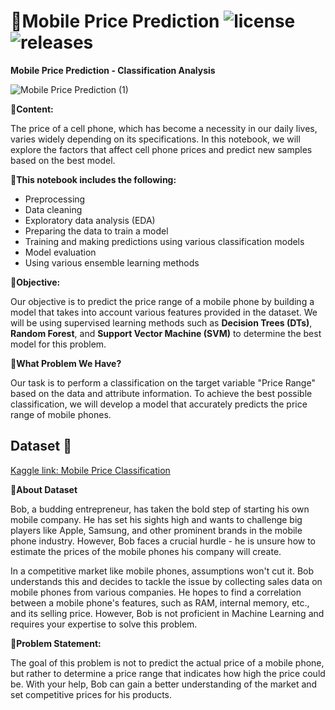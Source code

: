 # 📱Mobile Price Prediction ![license](https://img.shields.io/github/license/alifrmf/Mobile-Price-Prediction-Classification-Analysis.svg) ![releases](https://img.shields.io/github/release/alifrmf/Mobile-Price-Prediction-Classification-Analysis.svg)

**Mobile Price Prediction - Classification Analysis**

![Mobile Price Prediction (1)](https://user-images.githubusercontent.com/105715834/233460210-ecc98641-03a6-45c7-9e22-57d2872d5699.gif)

**📱Content:** 

The price of a cell phone, which has become a necessity in our daily lives, varies widely depending on its specifications. In this notebook, we will explore the factors that affect cell phone prices and predict new samples based on the best model.

**📱This notebook includes the following:**

- Preprocessing
- Data cleaning
- Exploratory data analysis (EDA)
- Preparing the data to train a model
- Training and making predictions using various classification models
- Model evaluation
- Using various ensemble learning methods
    
**📱Objective:**   
    
Our objective is to predict the price range of a mobile phone by building a model that takes into account various features provided in the dataset. We will be using supervised learning methods such as **Decision Trees (DTs)**, **Random Forest**, and **Support Vector Machine (SVM)** to determine the best model for this problem.

**📱What Problem We Have?**
    
Our task is to perform a classification on the target variable "Price Range" based on the data and attribute information. To achieve the best possible classification, we will develop a model that accurately predicts the price range of mobile phones.


## Dataset 📔

[Kaggle link: Mobile Price Classification](https://www.kaggle.com/datasets/iabhishekofficial/mobile-price-classification?select=train.csv)

**📔About Dataset**

Bob, a budding entrepreneur, has taken the bold step of starting his own mobile company. He has set his sights high and wants to challenge big players like Apple, Samsung, and other prominent brands in the mobile phone industry. However, Bob faces a crucial hurdle - he is unsure how to estimate the prices of the mobile phones his company will create.

In a competitive market like mobile phones, assumptions won't cut it. Bob understands this and decides to tackle the issue by collecting sales data on mobile phones from various companies. He hopes to find a correlation between a mobile phone's features, such as RAM, internal memory, etc., and its selling price. However, Bob is not proficient in Machine Learning and requires your expertise to solve this problem.

**📔Problem Statement:**

The goal of this problem is not to predict the actual price of a mobile phone, but rather to determine a price range that indicates how high the price could be. With your help, Bob can gain a better understanding of the market and set competitive prices for his products. 
